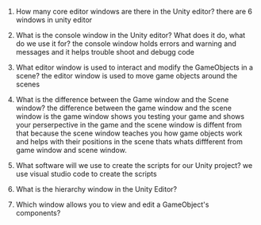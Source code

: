 1. How many core editor windows are there in the Unity editor?
there are 6 windows in unity editor 


2. What is the console window in the Unity editor? What does it do, what do we use it for?
the console window holds errors and warning and messages and it helps trouble shoot and debugg code 


3. What editor window is used to interact and modify the GameObjects in a scene?
the editor window is used to move game objects around the scenes 


4. What is the difference between the Game window and the Scene window?
the difference between the game window and the scene window is the game window shows you testing your game and shows your perserpective in the game and the scene window is diffent from that because the scene window teaches you how game objects work and helps with their positions in the scene thats whats diffferent from game window and scene window.


5. What software will we use to create the scripts for our Unity project?
we use visual studio code to create the scripts 


6. What is the hierarchy window in the Unity Editor?



7. Which window allows you to view and edit a GameObject's components?
